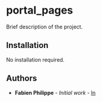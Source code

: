 # portal_pages

Brief description of the project.

## Installation

No installation required.

## Authors

* **Fabien Philippe** - *Initial work* - [In](https://www.linkedin.com/in/fabienphilippe/)
